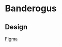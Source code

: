 # Banderogus

## Design
[Figma](https://www.figma.com/file/ny6rwnPVtutVpM4fYQyeKw/Design?type=design&node-id=0%3A1&t=OuA6yWcQDce3w2qM-1)
